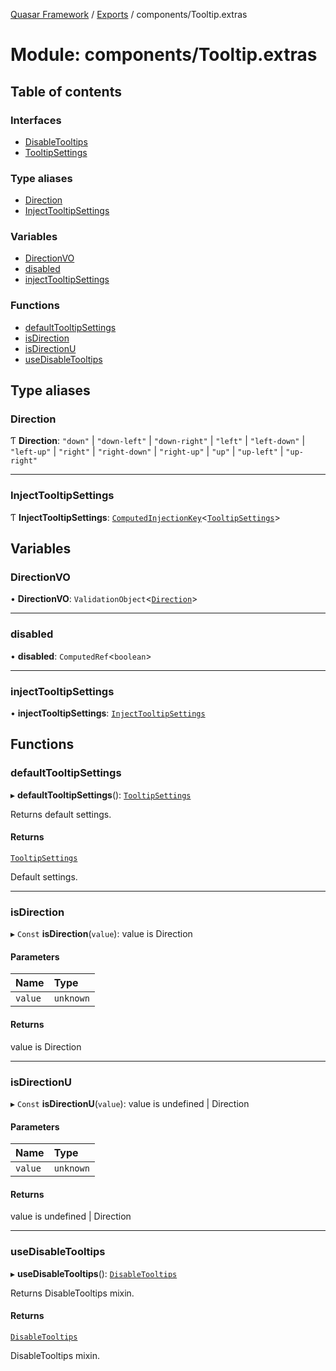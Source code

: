 [Quasar Framework](../index.md) / [Exports](../modules.md) / components/Tooltip.extras

# Module: components/Tooltip.extras

## Table of contents

### Interfaces

- [DisableTooltips](../interfaces/components_Tooltip_extras.DisableTooltips.md)
- [TooltipSettings](../interfaces/components_Tooltip_extras.TooltipSettings.md)

### Type aliases

- [Direction](components_Tooltip_extras.md#direction)
- [InjectTooltipSettings](components_Tooltip_extras.md#injecttooltipsettings)

### Variables

- [DirectionVO](components_Tooltip_extras.md#directionvo)
- [disabled](components_Tooltip_extras.md#disabled)
- [injectTooltipSettings](components_Tooltip_extras.md#injecttooltipsettings)

### Functions

- [defaultTooltipSettings](components_Tooltip_extras.md#defaulttooltipsettings)
- [isDirection](components_Tooltip_extras.md#isdirection)
- [isDirectionU](components_Tooltip_extras.md#isdirectionu)
- [useDisableTooltips](components_Tooltip_extras.md#usedisabletooltips)

## Type aliases

### Direction

Ƭ **Direction**: ``"down"`` \| ``"down-left"`` \| ``"down-right"`` \| ``"left"`` \| ``"left-down"`` \| ``"left-up"`` \| ``"right"`` \| ``"right-down"`` \| ``"right-up"`` \| ``"up"`` \| ``"up-left"`` \| ``"up-right"``

___

### InjectTooltipSettings

Ƭ **InjectTooltipSettings**: [`ComputedInjectionKey`](components_api.md#computedinjectionkey)<[`TooltipSettings`](../interfaces/components_Tooltip_extras.TooltipSettings.md)\>

## Variables

### DirectionVO

• **DirectionVO**: `ValidationObject`<[`Direction`](components_Tooltip_extras.md#direction)\>

___

### disabled

• **disabled**: `ComputedRef`<`boolean`\>

___

### injectTooltipSettings

• **injectTooltipSettings**: [`InjectTooltipSettings`](components_Tooltip_extras.md#injecttooltipsettings)

## Functions

### defaultTooltipSettings

▸ **defaultTooltipSettings**(): [`TooltipSettings`](../interfaces/components_Tooltip_extras.TooltipSettings.md)

Returns default settings.

#### Returns

[`TooltipSettings`](../interfaces/components_Tooltip_extras.TooltipSettings.md)

Default settings.

___

### isDirection

▸ `Const` **isDirection**(`value`): value is Direction

#### Parameters

| Name | Type |
| :------ | :------ |
| `value` | `unknown` |

#### Returns

value is Direction

___

### isDirectionU

▸ `Const` **isDirectionU**(`value`): value is undefined \| Direction

#### Parameters

| Name | Type |
| :------ | :------ |
| `value` | `unknown` |

#### Returns

value is undefined \| Direction

___

### useDisableTooltips

▸ **useDisableTooltips**(): [`DisableTooltips`](../interfaces/components_Tooltip_extras.DisableTooltips.md)

Returns DisableTooltips mixin.

#### Returns

[`DisableTooltips`](../interfaces/components_Tooltip_extras.DisableTooltips.md)

DisableTooltips mixin.
